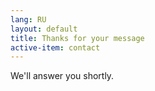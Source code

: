 ```yaml
---
lang: RU
layout: default
title: Thanks for your message
active-item: contact
---
```

We'll answer you shortly.
